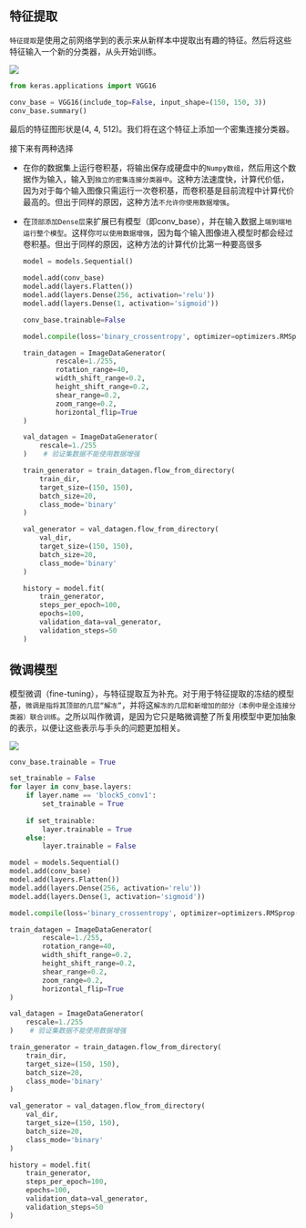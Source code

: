 ## 特征提取

`特征提取`是使用之前网络学到的表示来从新样本中提取出有趣的特征。然后将这些特征输入一个新的分类器，从头开始训练。

![](https://pic.downk.cc/item/5f6d7dca160a154a67cf0cbd.png)

```python
from keras.applications import VGG16

conv_base = VGG16(include_top=False, input_shape=(150, 150, 3))
conv_base.summary()
```

最后的特征图形状是(4, 4, 512)。我们将在这个特征上添加一个密集连接分类器。

接下来有两种选择

+  在你的数据集上运行卷积基，将输出保存成硬盘中的`Numpy数组`，然后用这个数据作为输入，输入到`独立的密集连接分类器中`。这种方法速度快，计算代价低，因为对于每个输入图像只需运行一次卷积基，而卷积基是目前流程中计算代价最高的。但出于同样的原因，这种方法`不允许你使用数据增强`。

+ 在`顶部添加Dense层`来扩展已有模型（即conv_base），并在输入数据上`端到端地运行整个模型`。这样你`可以使用数据增强`，因为每个输入图像进入模型时都会经过卷积基。但出于同样的原因，这种方法的计算代价比第一种要高很多

  ```python
  model = models.Sequential()
  
  model.add(conv_base)
  model.add(layers.Flatten())
  model.add(layers.Dense(256, activation='relu'))
  model.add(layers.Dense(1, activation='sigmoid'))
  
  conv_base.trainable=False
  
  model.compile(loss='binary_crossentropy', optimizer=optimizers.RMSprop(lr=1e-4), metrics=['acc'])
  
  train_datagen = ImageDataGenerator(
          rescale=1./255,
          rotation_range=40,
          width_shift_range=0.2,
          height_shift_range=0.2,
          shear_range=0.2,
          zoom_range=0.2,
          horizontal_flip=True
  )
  
  val_datagen = ImageDataGenerator(
      rescale=1./255
  )    # 验证集数据不能使用数据增强
  
  train_generator = train_datagen.flow_from_directory(
      train_dir,
      target_size=(150, 150),
      batch_size=20,
      class_mode='binary'
  )
  
  val_generator = val_datagen.flow_from_directory(
      val_dir,
      target_size=(150, 150),
      batch_size=20,
      class_mode='binary'
  )
  
  history = model.fit(
      train_generator,
      steps_per_epoch=100,
      epochs=100,
      validation_data=val_generator,
      validation_steps=50
  )
  ```

  

## 微调模型

模型微调（fine-tuning），与特征提取互为补充。对于用于特征提取的冻结的模型基，`微调是指将其顶部的几层“解冻”`，并将这`解冻的几层和新增加的部分（本例中是全连接分类器）联合训练`。之所以叫作微调，是因为它只是略微调整了所复用模型中更加抽象的表示，以便让这些表示与手头的问题更加相关。

![](https://pic.downk.cc/item/5f6d82f5160a154a67d1076a.png)

```python
conv_base.trainable = True

set_trainable = False
for layer in conv_base.layers:
    if layer.name == 'block5_conv1':
        set_trainable = True
        
    if set_trainable:
        layer.trainable = True
    else:
        layer.trainable = False

model = models.Sequential()
model.add(conv_base)
model.add(layers.Flatten())
model.add(layers.Dense(256, activation='relu'))
model.add(layers.Dense(1, activation='sigmoid'))

model.compile(loss='binary_crossentropy', optimizer=optimizers.RMSprop(lr=1e-5), metrics=['acc'])

train_datagen = ImageDataGenerator(
        rescale=1./255,
        rotation_range=40,
        width_shift_range=0.2,
        height_shift_range=0.2,
        shear_range=0.2,
        zoom_range=0.2,
        horizontal_flip=True
)

val_datagen = ImageDataGenerator(
    rescale=1./255
)    # 验证集数据不能使用数据增强

train_generator = train_datagen.flow_from_directory(
    train_dir,
    target_size=(150, 150),
    batch_size=20,
    class_mode='binary'
)

val_generator = val_datagen.flow_from_directory(
    val_dir,
    target_size=(150, 150),
    batch_size=20,
    class_mode='binary'
)

history = model.fit(
    train_generator,
    steps_per_epoch=100,
    epochs=100,
    validation_data=val_generator,
    validation_steps=50
)
```

